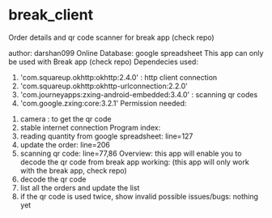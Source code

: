 # break_client
Order details and qr code scanner for break app (check repo)

   author: darshan099
   Online Database: google spreadsheet
   This app can only be used with Break app (check repo)
   Dependecies used:
   1. 'com.squareup.okhttp:okhttp:2.4.0' : http client connection
   2. 'com.squareup.okhttp:okhttp-urlconnection:2.2.0'
   3. 'com.journeyapps:zxing-android-embedded:3.4.0' : scanning qr codes
   4. 'com.google.zxing:core:3.2.1'
   Permission needed:
   1) camera : to get the qr code
   2) stable internet connection
   Program index:
   1) reading quantity from google spreadsheet: line=127
   2) update the order: line=206
   3) scanning qr code: line=77,86
   Overview:
   this app will enable you to decode the qr code from break app
   working: (this app will only work with the break app, check repo)
   1) decode the qr code
   2) list all the orders and update the list
   3) if the qr code is used twice, show invalid
   possible issues/bugs:
   nothing yet
